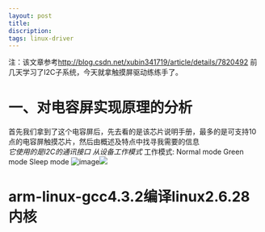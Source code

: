 ```yaml
---
layout: post
title: 
discription: 
tags: linux-driver
---
```

  注：该文章参考<http://blog.csdn.net/xubin341719/article/details/7820492>
  前几天学习了I2C子系统，今天就拿触摸屏驱动练练手了。

 一、对电容屏实现原理的分析
======

  首先我们拿到了这个电容屏后，先去看的是该芯片说明手册，最多的是可支持10点的电容屏触摸芯片，然后由概述及特点中找寻我需要的信息     
   *它使用的是I2C的通讯接口*
   *从设备工作模式*
  工作模式:
    Normal mode 
    Green mode
    Sleep mode
    ![image](http://github.com/zhaoguangqiang/zhaoguangqiang.github.com/raw/mater/work_mode.png)<a href="" target="_blank"><img src="/home/zhgq/zhaoguangqiang.github.com/_posts/2014/work_mode.png"/></a>

 arm-linux-gcc4.3.2编译linux2.6.28内核
======



